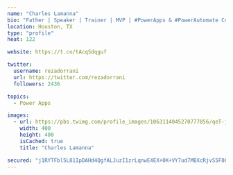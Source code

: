 ```yaml
---
name: "Charles Lamanna"
bio: "Father | Speaker | Trainer | MVP | #PowerApps & #PowerAutomate Community Super User | YouTuber Right-pointing triangle http://youtube.com/c/rezadorrani | Learn - Share - Clockwise rightwards and leftwards open circle arrows"
location: Houston, TX
type: "profile"
heat: 122

website: https://t.co/tAcqSdqguf

twitter:
  username: rezadorrani
  url: https://twitter.com/rezadorrani
  followers: 2436

topics:
  - Power Apps

images:
  - url: https://pbs.twimg.com/profile_images/1063114045270777856/qeT-jpWr_400x400.jpg
    width: 400
    height: 400
    isCached: true
    title: "Charles Lamanna"

secured: "j1RYTFbl5L81IpDAHd4QgfALJuzI1zrLqnwE4EX+0K+VY7ud7MBXcRjvS5F86nxk8xvXqUb9xYrI+4H7RX/PspZcFnjPbWmSc8R+OzzG5wybinOU1zP63i0h138l4ulCp7T9xwoFSXH5I6NEb13oPK55Ie7YUU+Ov8mWALvw6B5yvPvfw72r1YXOO/cPThTdTORmjxf8bn832/rVrLKGIy4eAE0C4BUFKdLvslaK45IvABl9eqsKD3KycKs3wUtBWjHarbSahHW/TLgnTLlfSd3CwKB1M8X7W1ehWy9QUsWqEoNnTtLGz84Z2ilc5Iu7BGRucYohDyTCSXdk3HwALWRwu7qaTPAD36pLSTjzcZFeDybS3J7BHuwBdlHMQvtLKA/ZkKP9/XW8eTmN01njoHmpPLI36mm280DqhJdZRxU=;J1wGQEms63q8y3tO6AlJBw=="
---
```


